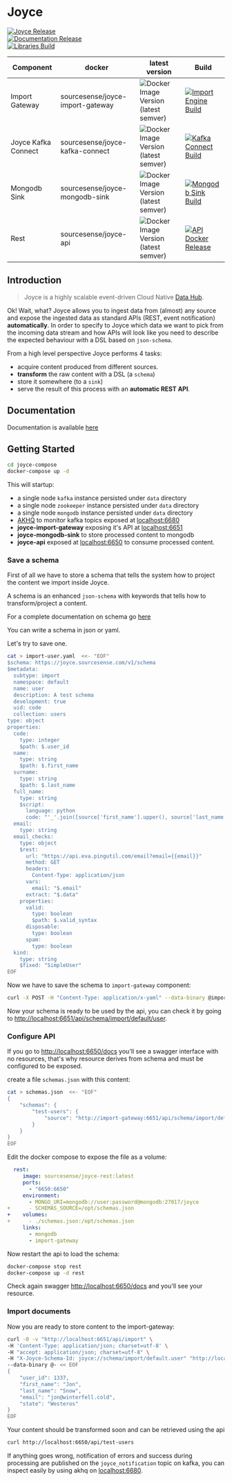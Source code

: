 # Joyce 

[![Joyce Release](https://github.com/sourcesense/joyce/actions/workflows/release-all.yaml/badge.svg)](https://github.com/sourcesense/joyce/actions/workflows/release-all.yaml)  
[![Documentation Release](https://github.com/sourcesense/joyce/actions/workflows/pages.yaml/badge.svg)](https://github.com/sourcesense/joyce/actions/workflows/pages.yaml)  
[![Libraries Build](https://github.com/sourcesense/joyce/actions/workflows/parent-release.yaml/badge.svg)](https://github.com/sourcesense/joyce/actions/workflows/parent-release.yaml)

| Component          | docker                                         | latest version | Build |
| --- | --- | --- |  --- |
| Import Gateway     | sourcesense/joyce-import-gateway | ![Docker Image Version (latest semver)](https://img.shields.io/docker/v/sourcesense/joyce-import-gateway) |  [![Import Engine Build](https://github.com/sourcesense/joyce/actions/workflows/import-engine-release.yaml/badge.svg)](https://github.com/sourcesense/joyce/actions/workflows/import-engine-release.yaml)     |
| Joyce Kafka Connect | sourcesense/joyce-kafka-connect | ![Docker Image Version (latest semver)](https://img.shields.io/docker/v/sourcesense/joyce-kafka-connect) | [![Kafka Connect Build](https://github.com/sourcesense/joyce/actions/workflows/kafka-connect-release.yaml/badge.svg)](https://github.com/sourcesense/joyce/actions/workflows/kafka-connect-release.yaml)    |
| Mongodb Sink |  sourcesense/joyce-mongodb-sink | ![Docker Image Version (latest semver)](https://img.shields.io/docker/v/sourcesense/joyce-mongodb-sink) | [![Mongodb Sink Build](https://github.com/sourcesense/joyce/actions/workflows/mongodb-sink-release.yaml/badge.svg)](https://github.com/sourcesense/joyce/actions/workflows/mongodb-sink-release.yaml) |
| Rest       | sourcesense/joyce-api | ![Docker Image Version (latest semver)](https://img.shields.io/docker/v/sourcesense/joyce-api) |  [![API Docker Release](https://github.com/sourcesense/joyce/actions/workflows/api-release.yaml/badge.svg)](https://github.com/sourcesense/joyce/actions/workflows/api-release.yaml) |  
## Introduction

> 
> Joyce is a highly scalable event-driven Cloud Native [Data Hub](https://en.wikipedia.org/wiki/Data_hub).
> 

Ok! Wait, what? Joyce allows you to ingest data from (almost) any source and expose the ingested data as standard APIs (REST, event notification) **automatically**. In order to specify to Joyce which data we want to pick from the incoming data stream and how APIs will look like you need to describe the expected behaviour with a DSL based on `json-schema`.

From a high level perspective Joyce performs 4 tasks:

- acquire content produced from different sources.
- **transform** the raw content with a DSL (a `schema`)
- store it somewhere (to a `sink`)
- serve the result of this process with an **automatic REST API**.

## Documentation

Documentation is available [here](https://sourcesense.github.io/joyce-docs)

## Getting Started

```bash
cd joyce-compose
docker-compose up -d
```

This will startup:
  - a single node `kafka` instance persisted under `data` directory
  - a single node `zookeeper` instance persisted under `data` directory
  - a single node `mongodb` instance persisted under `data` directory
  - [AKHQ](https://akhq.io/) to monitor kafka topics exposed at [localhost:6680](http://localhost:6680)
  - **joyce-import-gateway** exposing it's API at [localhost:6651](http://localhost:6651/docs)
  - **joyce-mongodb-sink** to store processed content to mongodb
  - **joyce-api** exposed at [localhost:6650](http://localhost:6650/docs) to consume processed content.

### Save a schema

First of all we have to store a schema that tells the system how to project the content we import inside Joyce.

A schema is an enhanced `json-schema` with keywords that tells how to transform/project a content.  

For a complete documentation on schema go [here](https://sourcesense.github.io/joyce-docs/docs/schema)

You can write a schema in json or yaml.

Let's try to save one.

```bash
cat > import-user.yaml  <<- "EOF"
$schema: https://joyce.sourcesense.com/v1/schema
$metadata:
  subtype: import
  namespace: default
  name: user
  description: A test schema
  development: true
  uid: code
  collection: users
type: object
properties:
  code:
    type: integer
    $path: $.user_id
  name:
    type: string
    $path: $.first_name
  surname:
    type: string
    $path: $.last_name
  full_name:
    type: string
    $script: 
      language: python
      code: "'_'.join([source['first_name'].upper(), source['last_name'].upper()])"
  email:
    type: string
  email_checks:
    type: object
    $rest:
      url: "https://api.eva.pingutil.com/email?email={{email}}"
      method: GET
      headers:
        Content-Type: application/json
      vars:
        email: "$.email"
      extract: "$.data"
    properties:
      valid:
        type: boolean
        $path: $.valid_syntax
      disposable:
        type: boolean
      spam:
        type: boolean
  kind:
    type: string
    $fixed: "SimpleUser"
EOF
```

Now we have to save the schema to `import-gateway` component:

```bash
curl -X POST -H "Content-Type: application/x-yaml" --data-binary @import-user.yaml http://localhost:6651/api/schema
```

Now your schema is ready to be used by the api, you can check it by going to [http://localhost:6651/api/schema/import/default/user](http://localhost:6651/api/schema/import/default/user).

### Configure API

If you go to [http://localhost:6650/docs](http://localhost:6650/docs) you'll see a swagger interface with no resources, that's why resource derives from schema and must be configured to be exposed.

create a file `schemas.json` with this content:
```bash
cat > schemas.json  <<- "EOF"
{   
    "schemas": {
        "test-users": {
            "source": "http://import-gateway:6651/api/schema/import/default/user"
        }
    }
}
EOF
```

Edit the docker compose to expose the file as a volume:

```yaml
  rest:
     image: sourcesense/joyce-rest:latest
     ports:
       - "6650:6650"
     environment:
       - MONGO_URI=mongodb://user:password@mongodb:27017/joyce
+      - SCHEMAS_SOURCE=/opt/schemas.json
+    volumes:
+      - ./schemas.json:/opt/schemas.json
     links:
       - mongodb
       - import-gateway
```

Now restart the api to load the schema:

```bash
docker-compose stop rest
docker-compose up -d rest
```

Check again swagger [http://localhost:6650/docs](http://localhost:6650/docs) and you'll see your resource.

### Import documents

Now you are ready to store content to the import-gateway:
```bash
curl -0 -v "http://localhost:6651/api/import" \
-H 'Content-Type: application/json; charset=utf-8' \
-H "accept: application/json; charset=utf-8" \
-H "X-Joyce-Schema-Id: joyce://schema/import/default.user" "http://localhost:6651/api/import" \
--data-binary @- << EOF
{
    "user_id": 1337,
    "first_name": "Jon",
    "last_name": "Snow",
    "email": "jon@winterfell.cold",
    "state": "Westeros"
}
EOF
```

Your content should be transformed soon and can be retrieved using the api
```bash
curl http://localhost:6650/api/test-users
```

If anything goes wrong, notification of errors and success during processing are published on the `joyce_notification` topic on kafka, you can inspect easily by using akhq on [localhost:6680](http://localhost:6680).

